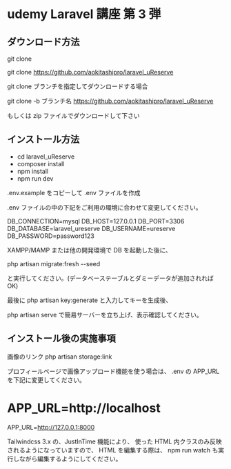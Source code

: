 # udemy Laravel 講座 第 3 弾

## ダウンロード方法

git clone

git clone https://github.com/aokitashipro/laravel_uReserve

git clone ブランチを指定してダウンロードする場合

git clone -b ブランチ名 https://github.com/aokitashipro/laravel_uReserve

もしくは zip ファイルでダウンロードして下さい

## インストール方法

-   cd laravel_uReserve
-   composer install
-   npm install
-   npm run dev

.env.example をコピーして .env ファイルを作成

.env ファイルの中の下記をご利用の環境に合わせて変更してください。

DB_CONNECTION=mysql
DB_HOST=127.0.0.1
DB_PORT=3306
DB_DATABASE=laravel_ureserve
DB_USERNAME=ureserve
DB_PASSWORD=password123

XAMPP/MAMP または他の開発環境で DB を起動した後に、

php artisan migrate:fresh --seed

と実行してください。(データベーステーブルとダミーデータが追加されれば OK)

最後に
php artisan key:generate
と入力してキーを生成後、

php artisan serve
で簡易サーバーを立ち上げ、表示確認してください。

## インストール後の実施事項

画像のリンク
php artisan storage:link

プロフィールページで画像アップロード機能を使う場合は、
.env の APP_URL を下記に変更してください。

# APP_URL=http://localhost

APP_URL=http://127.0.0.1:8000

Tailwindcss 3.x の、JustInTime 機能により、
使った HTML 内クラスのみ反映されるようになっていますので、
HTML を編集する際は、
npm run watch も実行しながら編集するようにしてください。
